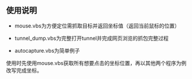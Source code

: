 ## 使用说明

* mouse.vbs为方便定位需抓取目标并返回坐标值（返回当前鼠标的位置）

* tunnel_dump.vbs为完整打开tunnel并完成网页浏览的抓包完整过程

* autocapture.vbs为简单例子

使用时先使用mouse.vbs获取所有想要点击的坐标位置，再以其他两个程序为例改写完成坐标。
